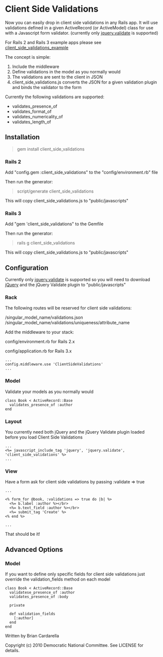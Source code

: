 # Client Side Validations
Now you can easily drop in client side validations in any Rails app. It will use validations defined in a given ActiveRecord (or ActiveModel) class for use with a Javascript form validator. (currently only [jquery.validate](http://bassistance.de/jquery-plugins/jquery-plugin-validation/) is supported)

For Rails 2 and Rails 3 example apps please see [client_side_validations_example](http://github.com/dnclabs/client_side_validations_examples)

The concept is simple:

1. Include the middleware
2. Define validations in the model as you normally would
3. The validations are sent to the client in JSON
4. client_side_validations.js converts the JSON for a given validation plugin and binds the validator to the form

Currently the following validations are supported:

* validates_presence_of
* validates_format_of
* validates_numericality_of
* validates_length_of

## Installation
> gem install client_side_validations

### Rails 2
Add "config.gem :client_side_validations" to the "config/environment.rb" file

Then run the generator:
   > script/generate client_side_validations

This will copy client_side_validations.js to "public/javascripts"

### Rails 3
Add "gem 'client_side_validations" to the Gemfile

Then run the generator:
   > rails g client_side_validations

This will copy client_side_validations.js to "public/javascripts"

## Configuration
Currently only [jquery.validate](http://bassistance.de/jquery-plugins/jquery-plugin-validation/) is supported so you will need to download [jQuery](http://docs.jquery.com/Downloading_jQuery) and the jQuery Validate plugin to "public/javascripts"

### Rack
The following routes will be reserved for client side validations:

/singular_model_name/validations.json
/singular_model_name/validations/uniqueness/attribute_name

Add the middleware to your stack:

config/environment.rb for Rails 2.x

config/application.rb for Rails 3.x

    ...
    config.middleware.use 'ClientSideValidations'
    ...

### Model
Validate your models as you normally would

    class Book < ActiveRecord::Base
      validates_presence_of :author
    end

### Layout
You currently need both jQuery and the jQuery Validate plugin loaded before you load Client Side Validations

    ...
    <%= javascript_include_tag 'jquery', 'jquery.validate', 'client_side_validations' %>
    ...
   
### View
Have a form ask for client side validations by passing :validate => true

    ...
    
    <% form_for @book, :validations => true do |b| %>
      <%= b.label :author %></br>
      <%= b.text_field :author %></br>
      <%= submit_tag 'Create' %>
    <% end %>
    
    ...
   
That should be it!

## Advanced Options

### Model
If you want to define only specific fields for client side validations just override the validation_fields method on each model

    class Book < ActiveRecord::Base
      validatese_presence_of :author
      validates_presence_of :body
      
      private
      
      def validation_fields
        [:author]
      end
    end
    

Written by Brian Cardarella

Copyright (c) 2010 Democratic National Committee. See LICENSE for details.
